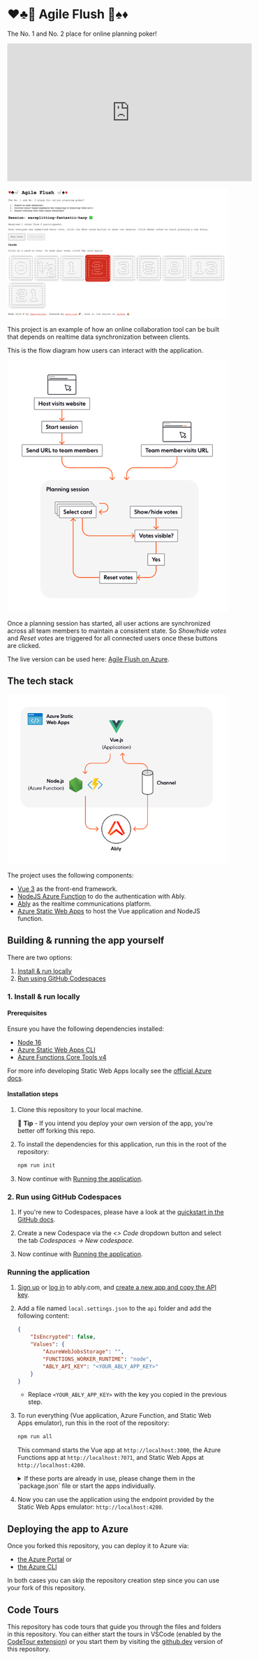 # ♥♣🚽 Agile Flush 🚽♠♦

The No. 1 and No. 2 place for online planning poker!

<iframe width="560" height="315" src="https://www.youtube.com/embed/59BZCQuRRkM" title="YouTube video player" frameborder="0" allow="accelerometer; autoplay; clipboard-write; encrypted-media; gyroscope; picture-in-picture" allowfullscreen></iframe>

[![AgileFlush Screenshot](agileflush_screenshot.png)](https://agileflush.ably.dev/)

This project is an example of how an online collaboration tool can be built that depends on realtime data synchronization between clients.

This is the flow diagram how users can interact with the application.

![Functionality diagram](/diagrams/agile-flush-functionality.png)

Once a planning session has started, all user actions are synchronized across all team members to maintain a consistent state. So *Show/hide votes* and *Reset votes* are triggered for all connected users once these buttons are clicked.

The live version can be used here: [Agile Flush on Azure](https://agileflush.ably.dev/).

## The tech stack

![Component diagram](/diagrams/aglile-flush-main-technical-components.png)

The project uses the following components:

- [Vue 3](https://v3.vuejs.org/) as the front-end framework.
- [NodeJS Azure Function](https://docs.microsoft.com/azure/developer/javascript/how-to/develop-serverless-apps) to do the authentication with Ably.
- [Ably](https://ably.com/) as the realtime communications platform.
- [Azure Static Web Apps](https://docs.microsoft.com/azure/static-web-apps/overview) to host the Vue application and NodeJS function.

## Building & running the app yourself

There are two options:

1. [Install & run locally](#1-install--run-locally)
1. [Run using GitHub Codespaces](#2-run-using-github-codespaces)

### 1. Install & run locally

#### Prerequisites

Ensure you have the following dependencies installed:

- [Node 16](https://nodejs.org/en/download/)
- [Azure Static Web Apps CLI](https://github.com/Azure/static-web-apps-cli)
- [Azure Functions Core Tools v4](https://docs.microsoft.com/azure/azure-functions/functions-run-local?tabs=v4)

For more info developing Static Web Apps locally see the [official Azure docs](https://docs.microsoft.com/azure/static-web-apps/local-development).

#### Installation steps

1. Clone this repository to your local machine.

    📝 **Tip** - If you intend you deploy your own version of the app, you're better off forking this repo.

1. To install the dependencies for this application, run this in the root of the repository:

    ```cmd
    npm run init
    ```

1. Now continue with [Running the application](#running-the-application).

### 2. Run using GitHub Codespaces

1. If you're new to Codespaces, please have a look at the [quickstart in the GitHub docs](https://docs.github.com/en/codespaces/getting-started/quickstart).

1. Create a new Codespace via the *<> Code* dropdown button and select the tab *Codespaces -> New codespace*.

1. Now continue with [Running the application](#running-the-application).

### Running the application

1. [Sign up](https://ably.com/signup) or [log in](https://ably.com/login) to ably.com, and [create a new app and copy the API key](https://faqs.ably.com/setting-up-and-managing-api-keys).

1. Add a file named `local.settings.json` to the `api` folder and add the following content:

    ```json
    {
        "IsEncrypted": false,
        "Values": {
            "AzureWebJobsStorage": "",
            "FUNCTIONS_WORKER_RUNTIME": "node",
            "ABLY_API_KEY": "<YOUR_ABLY_APP_KEY>"
        }
    }
    ```

    - Replace `<YOUR_ABLY_APP_KEY>` with the key you copied in the previous step.

1. To run everything (Vue application, Azure Function, and Static Web Apps emulator), run this in the root of the repository:

    ```cmd
    npm run all
    ```

    This command starts the Vue app at `http://localhost:3000`, the Azure Functions app at `http://localhost:7071`, and Static Web Apps at `http://localhost:4280`.

    <details>
    <summary>If these ports are already in use, please change them in the `package.json` file or start the apps individually.  </summary>

    A. To run the Vue application, run this in the root of the repository:

    ```cmd
    npm run dev
    ```

    The Vue app will be available at `http://localhost:3000`.

    B. To start the Azure Functions runtime, run this in the `api` folder of the repository:

    ```cmd
    func start
    ```

    The Azure Functions app will be available at `http://localhost:7071`.

    C. To start the Static Web App emulator, run this in the root of the repository:

    ```cmd
    swa start http://localhost:3000 --api-location http://localhost:7071
    ```

    </details>

1. Now you can use the application using the endpoint provided by the Static Web Apps emulator: `http://localhost:4280`.

## Deploying the app to Azure

Once you forked this repository, you can deploy it to Azure via:

- [the Azure Portal](https://docs.microsoft.com/azure/static-web-apps/get-started-portal?tabs=vue) or
- [the Azure CLI](https://docs.microsoft.com/azure/static-web-apps/get-started-cli?tabs=vue)

In both cases you can skip the repository creation step since you can use your fork of this repository.

## Code Tours

This repository has code tours that guide you through the files and folders in this repository. You can either start the tours in VSCode (enabled by the [CodeTour extension](https://marketplace.visualstudio.com/items?itemName=vsls-contrib.codetour)) or you start them by visiting the [github.dev](https://github.dev/ably-labs/agile-flush-vue-app) version of this repository.

